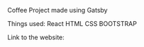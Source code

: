 Coffee Project made using Gatsby

Things used:
              React
              HTML
              CSS
              BOOTSTRAP
              
 Link to the website:
              
